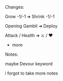 Changes:


Grow -1/-1 ➜ Shrink -1/-1

Opening Gambit ➜ Deploy

Attack / Health ➜ ⚔️ / ❤️

+ more



Notes:


maybe Devour keyword

i forgot to take more notes
